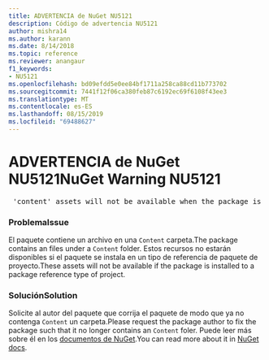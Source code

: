 ```yaml
---
title: ADVERTENCIA de NuGet NU5121
description: Código de advertencia NU5121
author: mishra14
ms.author: karann
ms.date: 8/14/2018
ms.topic: reference
ms.reviewer: anangaur
f1_keywords:
- NU5121
ms.openlocfilehash: bd09efdd5e0ee84bf1711a258ca88cd11b773702
ms.sourcegitcommit: 7441f12f06ca380feb87c6192ec69f6108f43ee3
ms.translationtype: MT
ms.contentlocale: es-ES
ms.lasthandoff: 08/15/2019
ms.locfileid: "69488627"
---
```

# <a name="nuget-warning-nu5121"></a><span data-ttu-id="eb75a-103">ADVERTENCIA de NuGet NU5121</span><span class="sxs-lookup"><span data-stu-id="eb75a-103">NuGet Warning NU5121</span></span>
<pre> 'content' assets will not be available when the package is installed after the migration.</pre>

### <a name="issue"></a><span data-ttu-id="eb75a-104">Problema</span><span class="sxs-lookup"><span data-stu-id="eb75a-104">Issue</span></span>

<span data-ttu-id="eb75a-105">El paquete contiene un archivo en una `Content` carpeta.</span><span class="sxs-lookup"><span data-stu-id="eb75a-105">The package contains an files under a `Content` folder.</span></span> <span data-ttu-id="eb75a-106">Estos recursos no estarán disponibles si el paquete se instala en un tipo de referencia de paquete de proyecto.</span><span class="sxs-lookup"><span data-stu-id="eb75a-106">These assets will not be available if the package is installed to a package reference type of project.</span></span>


### <a name="solution"></a><span data-ttu-id="eb75a-107">Solución</span><span class="sxs-lookup"><span data-stu-id="eb75a-107">Solution</span></span>

<span data-ttu-id="eb75a-108">Solicite al autor del paquete que corrija el paquete de modo que ya no contenga `Content` un carpeta.</span><span class="sxs-lookup"><span data-stu-id="eb75a-108">Please request the package author to fix the package such that it no longer contains an `Content` foler.</span></span> <span data-ttu-id="eb75a-109">Puede leer más sobre él en los [documentos de NuGet](https://docs.microsoft.com/en-us/nuget/consume-packages/migrate-packages-config-to-package-reference).</span><span class="sxs-lookup"><span data-stu-id="eb75a-109">You can read more about it in [NuGet docs](https://docs.microsoft.com/en-us/nuget/consume-packages/migrate-packages-config-to-package-reference).</span></span>

